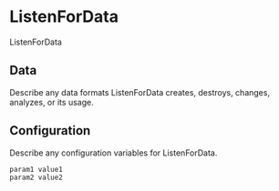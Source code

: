 # ListenForData

ListenForData

## Data

Describe any data formats ListenForData creates, destroys, changes, analyzes, or its usage.




## Configuration

Describe any configuration variables for ListenForData.

```
param1 value1
param2 value2
```
